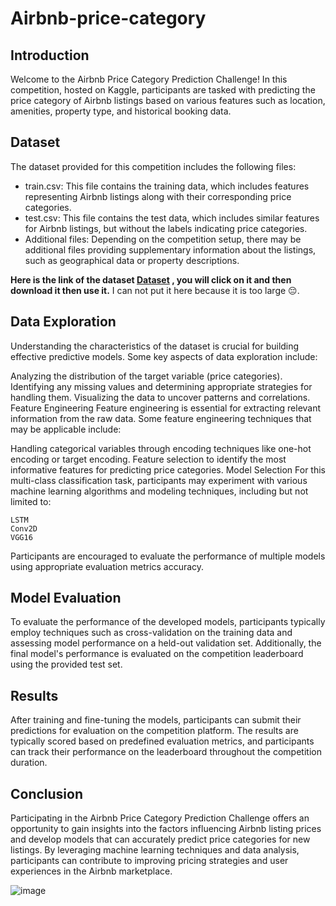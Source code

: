 # Airbnb-price-category

## Introduction
Welcome to the Airbnb Price Category Prediction Challenge! In this competition, hosted on Kaggle, participants are tasked with predicting the price category of Airbnb listings based on various features such as location, amenities, property type, and historical booking data.

## Dataset
The dataset provided for this competition includes the following files:

* train.csv: This file contains the training data, which includes features representing Airbnb listings along with their corresponding price categories.
* test.csv: This file contains the test data, which includes similar features for Airbnb listings, but without the labels indicating price categories.
* Additional files: Depending on the competition setup, there may be additional files providing supplementary information about the listings, such as geographical data or property descriptions.

**Here is the link of the dataset [Dataset](https://www.kaggle.com/competitions/cisc-873-dm-f22-a4/data) , you will click on it and then download it then use it.**
I can not put it here because it is too large 😔.

## Data Exploration
Understanding the characteristics of the dataset is crucial for building effective predictive models. Some key aspects of data exploration include:

Analyzing the distribution of the target variable (price categories).
Identifying any missing values  and determining appropriate strategies for handling them.
Visualizing the data to uncover patterns and correlations.
Feature Engineering
Feature engineering is essential for extracting relevant information from the raw data. Some feature engineering techniques that may be applicable include:


Handling categorical variables through encoding techniques like one-hot encoding or target encoding.
Feature selection to identify the most informative features for predicting price categories.
Model Selection
For this multi-class classification task, participants may experiment with various machine learning algorithms and modeling techniques, including but not limited to:
```
LSTM
Conv2D
VGG16

```
Participants are encouraged to evaluate the performance of multiple models using appropriate evaluation metrics accuracy.

## Model Evaluation
To evaluate the performance of the developed models, participants typically employ techniques such as cross-validation on the training data and assessing model performance on a held-out validation set. Additionally, the final model's performance is evaluated on the competition leaderboard using the provided test set.

## Results
After training and fine-tuning the models, participants can submit their predictions for evaluation on the competition platform. The results are typically scored based on predefined evaluation metrics, and participants can track their performance on the leaderboard throughout the competition duration.

## Conclusion
Participating in the Airbnb Price Category Prediction Challenge offers an opportunity to gain insights into the factors influencing Airbnb listing prices and develop models that can accurately predict price categories for new listings. By leveraging machine learning techniques and data analysis, participants can contribute to improving pricing strategies and user experiences in the Airbnb marketplace.

![image](https://github.com/AyaAHabiba/Airbnb-price-category/assets/100422522/cd98e87c-c417-4890-9f88-e1a64be61811)
